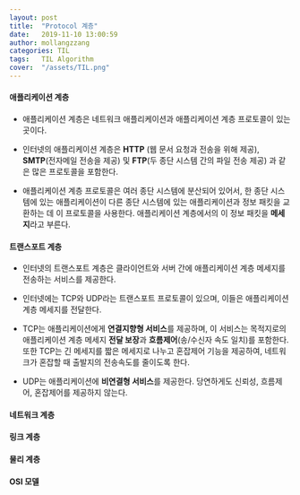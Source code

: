 ```yaml
---
layout: post
title:  "Protocol 계층"
date:   2019-11-10 13:00:59
author: mollangzzang
categories: TIL
tags:	TIL Algorithm
cover:  "/assets/TIL.png"
---
```


#### 애플리케이션 계층

- 애플리케이션 계층은 네트워크 애플리케이션과 애플리케이션 계층 프로토콜이 있는 곳이다.

- 인터넷의 애플리케이션 계층은 **HTTP** (웹 문서 요청과 전송을 위해 제공), **SMTP**(전자메일 전송을 제공) 및 **FTP**(두 종단 시스템 간의 파일 전송 제공) 과 같은 많은 프로토콜을 포함한다.

- 애플리케이션 계층 프로토콜은 여러 종단 시스템에 분산되어 있어서, 한 종단 시스템에 있는 애플리케이션이 다른 종단 시스템에 있는 애플리케이션과 정보 패킷을 교환하는 데 이 프로토콜을 사용한다. 애플리케이션 계층에서의 이 정보 패킷을 **메세지**라고 부른다.

#### 트랜스포트 계층

- 인터넷의 트랜스포트 계층은 클라이언트와 서버 간에 애플리케이션 계층 메세지를 전송하는 서비스를 제공한다.

- 인터넷에는 TCP와 UDP라는 트랜스포트 프로토콜이 있으며, 이들은 애플리케이션 계층 메세지를 전달한다.

- TCP는 애플리케이션에게 **연결지향형 서비스**를 제공하며, 이 서비스는 목적지로의 애플리케이션 계층 메세지 **전달 보장**과 **흐름제어**(송/수신자 속도 일치)를 포함한다. 또한 TCP는 긴 메세지를 짧은 메세지로 나누고 혼잡제어 기능을 제공하여, 네트워크가 혼잡할 때 출발지의 전송속도를 줄이도록 한다.

- UDP는 애플리케이션에 **비연결형 서비스**를 제공한다. 당연하게도 신뢰성, 흐름제어, 혼잡제어를 제공하지 않는다.

#### 네트워크 계층

#### 링크 계층

#### 물리 계층

#### OSI 모델